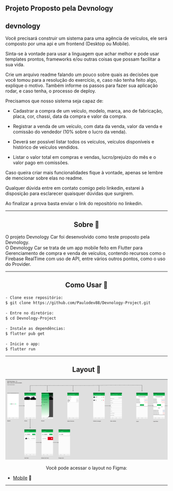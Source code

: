 
## Projeto Proposto pela Devnology


## devnology

Você precisará construir um sistema para uma agência de veículos, ele será composto por uma api e um frontend (Desktop ou Mobile).

Sinta-se à vontade para usar a linguagem que achar melhor e pode usar templates prontos, frameworks e/ou outras coisas que possam facilitar a sua vida.

Crie um arquivo readme falando um pouco sobre quais as decisões que você tomou para a resolução do exercício, e, caso não tenha feito algo, explique o motivo. Também informe os passos para fazer sua aplicação rodar, e caso tenha, o processo de deploy.

Precisamos que nosso sistema seja capaz de:

- Cadastrar a compra de um veículo, modelo, marca, ano de fabricação, placa, cor, chassi, data da compra e valor da compra.

- Registrar a venda de um veículo, com data da venda, valor da venda e comissão do vendedor (10% sobre o lucro da venda).

- Deverá ser possível listar todos os veículos, veículos disponíveis e histórico de veículos vendidos.

- Listar o valor total em compras e vendas, lucro/prejuízo do mês e o valor pago em comissões.

Caso queira criar mais funcionalidades fique à vontade, apenas se lembre de mencionar sobre elas no readme.

Qualquer dúvida entre em contato comigo pelo linkedin, estarei à disposição para esclarecer quaisquer dúvidas que surgirem.

Ao finalizar a prova basta enviar o link do repositório no linkedin.



---

<h2 align="center">Sobre 📖</h2>
   
<p>
   O projeto Devnology Car foi desenvolvido como teste proposto pela Devnology. <br>
   O Devnology Car se trata de um app mobile feito em Flutter para Gerenciamento de compra e venda de veículos, contendo recursos como o Firebase RealTime com uso de API, entre vários outros pontos, como o uso do Provider.<br>
  
</p>

---
<h2 align="center">Como Usar 🤔</h2>

   ```
   - Clone esse repositório:
   $ git clone https://github.com/Paulodev88/Devnology-Project.git

   - Entre no diretório:
   $ cd Devnology-Project

   - Instale as dependências:
   $ flutter pub get

   - Inicie o app: 
   $ flutter run
   ```

---


<h2 align="center">Layout 🎨</h2>

   <p align="center">
      <img alt="PayFlow" title="PayFlow" src=".github/capa.png" />
   </p>

   <p align="center">
      Você pode acessar o layout no Figma:
   
   - <a href="https://www.figma.com/file/D6xTwJPGrcgqwrbWuV7zwj/Devnology-Project?node-id=0%3A1">Mobile</a> 📱
   </p>

---

